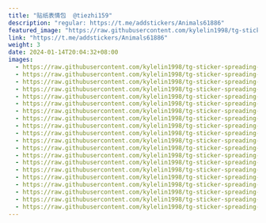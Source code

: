 ```yaml
---
title: "贴纸表情包  @tiezhi159"
description: "regular: https://t.me/addstickers/Animals61886"
featured_image: "https://raw.githubusercontent.com/kylelin1998/tg-sticker-spreading-worldwide-images/main/img/af0cd2da-eaf7-4407-ba49-1e235a7e2e87.jpg"
link: "https://t.me/addstickers/Animals61886"
weight: 3
date: 2024-01-14T20:04:32+08:00
images:
  - https://raw.githubusercontent.com/kylelin1998/tg-sticker-spreading-worldwide-images/main/img/af0cd2da-eaf7-4407-ba49-1e235a7e2e87.jpg
  - https://raw.githubusercontent.com/kylelin1998/tg-sticker-spreading-worldwide-images/main/img/5cd93d97-070e-4f3c-9058-bdbd46eefcc7.jpg
  - https://raw.githubusercontent.com/kylelin1998/tg-sticker-spreading-worldwide-images/main/img/1b8671d9-f3ce-4202-be92-46d041e6fd08.jpg
  - https://raw.githubusercontent.com/kylelin1998/tg-sticker-spreading-worldwide-images/main/img/ed08e436-6766-4075-b26a-b06581a85830.jpg
  - https://raw.githubusercontent.com/kylelin1998/tg-sticker-spreading-worldwide-images/main/img/04f28e88-03f6-4b4b-9dbf-facb4eb1dfea.jpg
  - https://raw.githubusercontent.com/kylelin1998/tg-sticker-spreading-worldwide-images/main/img/453d0386-233b-437a-b1ec-1bf2ff511368.jpg
  - https://raw.githubusercontent.com/kylelin1998/tg-sticker-spreading-worldwide-images/main/img/dcd94bfe-2190-4a89-841c-278c825eb71b.jpg
  - https://raw.githubusercontent.com/kylelin1998/tg-sticker-spreading-worldwide-images/main/img/5758b931-77b0-4aee-98bd-2f7d1186cd93.jpg
  - https://raw.githubusercontent.com/kylelin1998/tg-sticker-spreading-worldwide-images/main/img/bee495f1-7ff1-42a3-901d-2046e7d2008a.jpg
  - https://raw.githubusercontent.com/kylelin1998/tg-sticker-spreading-worldwide-images/main/img/ea932fdd-254a-43b0-88af-d1d7ebf6678a.jpg
  - https://raw.githubusercontent.com/kylelin1998/tg-sticker-spreading-worldwide-images/main/img/d559e22a-eb03-4ba6-a7f2-8dc7b8abf2f6.jpg
  - https://raw.githubusercontent.com/kylelin1998/tg-sticker-spreading-worldwide-images/main/img/8f66a513-3a89-49be-85fa-81bff9f55031.jpg
  - https://raw.githubusercontent.com/kylelin1998/tg-sticker-spreading-worldwide-images/main/img/435eba9d-d802-4361-bf82-9ee1382930b8.jpg
  - https://raw.githubusercontent.com/kylelin1998/tg-sticker-spreading-worldwide-images/main/img/342ffe65-0fe6-4898-a096-a225810bdd81.jpg
  - https://raw.githubusercontent.com/kylelin1998/tg-sticker-spreading-worldwide-images/main/img/997d0c53-03f7-4b31-bbea-f374395fc61f.jpg
  - https://raw.githubusercontent.com/kylelin1998/tg-sticker-spreading-worldwide-images/main/img/31c536be-83e7-4d65-9147-768286380876.jpg
  - https://raw.githubusercontent.com/kylelin1998/tg-sticker-spreading-worldwide-images/main/img/277518c0-b4af-4fd7-b766-676266502070.jpg
  - https://raw.githubusercontent.com/kylelin1998/tg-sticker-spreading-worldwide-images/main/img/558da369-f7fa-4b4a-96d8-e8285afbc618.jpg
  - https://raw.githubusercontent.com/kylelin1998/tg-sticker-spreading-worldwide-images/main/img/5c685ec8-25ce-423d-bfe3-a63b8f0e46fe.jpg
  - https://raw.githubusercontent.com/kylelin1998/tg-sticker-spreading-worldwide-images/main/img/58a8b2aa-881a-47fb-9202-92c7c7a23551.jpg
---
```

